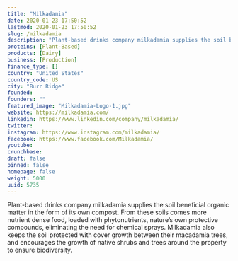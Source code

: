 ```yaml
---
title: "Milkadamia"
date: 2020-01-23 17:50:52
lastmod: 2020-01-23 17:50:52
slug: /milkadamia
description: "Plant-based drinks company milkadamia supplies the soil beneficial organic matter in the form of its own compost. From these soils comes more nutrient dense food, loaded with phytonutrients, nature’s own protective compounds, eliminating the need for chemical sprays. Milkadamia also keeps the soil protected with cover growth between their macadamia trees, and encourages the growth of native shrubs and trees around the property to ensure biodiversity."
proteins: [Plant-Based]
products: [Dairy]
business: [Production]
finance_type: []
country: "United States"
country_code: US
city: "Burr Ridge"
founded: 
founders: ""
featured_image: "Milkadamia-Logo-1.jpg"
website: https://milkadamia.com/
linkedin: https://www.linkedin.com/company/milkadamia/
twitter: 
instagram: https://www.instagram.com/milkadamia/
facebook: https://www.facebook.com/Milkadamia/
youtube: 
crunchbase: 
draft: false
pinned: false
homepage: false
weight: 5000
uuid: 5735
---
```

Plant-based drinks company milkadamia supplies the soil beneficial organic matter in the form of its own compost. From these soils comes more nutrient dense food, loaded with phytonutrients, nature’s own protective compounds, eliminating the need for chemical sprays. Milkadamia also keeps the soil protected with cover growth between their macadamia trees, and encourages the growth of native shrubs and trees around the property to ensure biodiversity.

